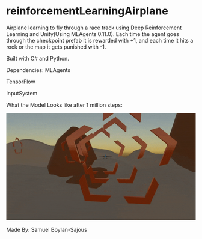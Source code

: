 # reinforcementLearningAirplane
Airplane learning to fly through a race track using Deep Reinforcement Learning and Unity(Using MLAgents 0.11.0). Each time the agent goes through the checkpoint prefab it is rewarded with +1, and each time it hits a rock or the map it gets punished with -1.

Built with C# and Python.

Dependencies: 
MLAgents

TensorFlow

InputSystem


What the Model Looks like after 1 million steps: 

![](AgentRecording.gif)

Made By: Samuel Boylan-Sajous
